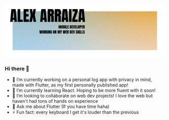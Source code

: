 
<p align="center">
  <img src="https://raw.githubusercontent.com/alexarraiza/alexarraiza/main/header.png">
</p>

### Hi there 👋


- 🔭 I’m currently working on a personal log app with privacy in mind, made with Flutter, as my first personally published app!
- 🌱 I’m currently learning React. Hoping to be more fluent with it soon!
- 👯 I’m looking to collaborate on web dev projects! I love the web but haven't had tons of hands on experience
- 💬 Ask me about Flutter (If you have time haha)
- ⚡ Fun fact: every keyboard I get it's louder than the previous

